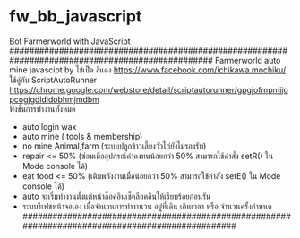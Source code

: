 # fw_bb_javascript
Bot Farmerworld with JavaScript
#################################################################################################
Farmerworld auto mine javascipt by ไข่เป็ด สีแดง https://www.facebook.com/ichikawa.mochiku/ <br>
ใช้คู่กับ ScriptAutoRunner <br>
https://chrome.google.com/webstore/detail/scriptautorunner/gpgjofmpmjjopcogjgdldidobhmjmdbm <br>
ฟังชั่นการทำงานทั้งหมด <br>
- auto login wax <br>
- auto mine ( tools & membership) <br>
- no mine Animal,farm (ระบบปลูกข้าวเลี้ยงวัวไก่ยังไม่รองรับ) <br>
- repair <= 50% (ซ่อมเมื่ออุปกรณ์ค่าคงทนน้อยกว่า 50% สามารถใช้คำสั่ง setR() ใน Mode console ได้) <br>
- eat food <= 50%  (เติมพลังงานเมื่อน้อยกว่า 50% สามารถใช้คำสั่ง setE() ใน Mode console ได้) <br>
- auto จะเริ่มทำงานตั้งแต่หน้าล๊อคอินเช็คลีอคอินให้เรียบร้อยก่อนรัน <br>
- ระบบรีเฟชหน้าจอเอง เมื่อจำนวนการทำงานวน อยู่ที่เดิน เกินเวลา หรือ จำนวนครั้งกำหนด <br>
#################################################################################################

